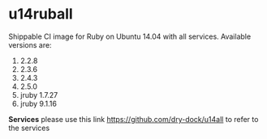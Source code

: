 u14ruball
================

Shippable CI image for Ruby on Ubuntu 14.04 with all services. Available versions are:

1. 2.2.8
2. 2.3.6
3. 2.4.3
4. 2.5.0
5. jruby 1.7.27
6. jruby 9.1.16

**Services**
please use this link https://github.com/dry-dock/u14all to refer to the services
